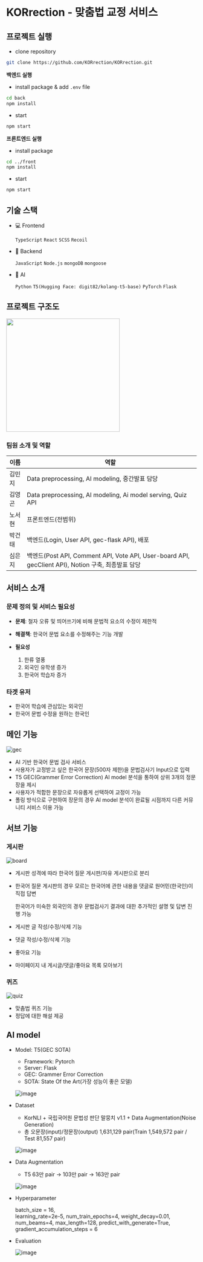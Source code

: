 # KORrection - 맞춤법 교정 서비스

## 프로젝트 실행

- clone repository

```bash
git clone https://github.com/KORrection/KORrection.git
```

**백엔드 실행**
- install package & add `.env` file

```bash
cd back
npm install
```

- start

```bash
npm start
```

**프론트엔드 실행**
- install package

```bash
cd ../front
npm install
```

- start

```bash
npm start
```

## 기술 스택

- 💻 Frontend

  `TypeScript` `React` `SCSS` `Recoil`

- 💾 Backend

  `JavaScript` `Node.js` `mongoDB` `mongoose`

- 🤖 AI

  `Python` `T5(Hugging Face: digit82/kolang-t5-base)` `PyTorch` `Flask`

## 프로젝트 구조도

<img src='https://user-images.githubusercontent.com/76952602/179302831-47991ea1-c266-42a0-a80d-2bc2b711e8ef.png' height='300px' />

### 팀원 소개 및 역할

| 이름 | 역할 |
| --- | --- |
| 김민지 | Data preprocessing, AI modeling, 중간발표 담당 |
| 김영곤 | Data preprocessing, AI modeling, Ai model serving, Quiz API |
| 노서현 | 프론트엔드(전범위) |
| 박건태 | 백엔드(Login, User API, gec-flask API), 배포 |
| 심은지 | 백엔드(Post API, Comment API, Vote API, User-board API, gecClient API), Notion 구축, 최종발표 담당 |

## 서비스 소개

### 문제 정의 및 서비스 필요성

- **문제**: 철자 오류 및 띄어쓰기에 비해 문법적 요소의 수정이 제한적
- **해결책**: 한국어 문법 요소를 수정해주는 기능 개발
- **필요성**

  1. 한류 열풍
  2. 외국인 유학생 증가
  3. 한국어 학습자 증가

### 타겟 유저

- 한국어 학습에 관심있는 외국인
- 한국어 문법 수정을 원하는 한국인

## 메인 기능

![gec](https://user-images.githubusercontent.com/76952602/179305001-8e5461f0-04a6-4640-837b-9cab39272500.gif)

- AI 기반 한국어 문법 검사 서비스
- 사용자가 교정받고 싶은 한국어 문장(500자 제한)을 문법검사기 Input으로 입력
- T5 GEC(Grammer Error Correction) AI model 분석을 통하여 상위 3개의 정문장을 제시
- 사용자가 적합한 문장으로 자유롭게 선택하여 교정이 가능
- 폴링 방식으로 구현하여 장문의 경우 AI model 분석이 완료될 시점까지 다른 커뮤니티 서비스 이용 가능

## 서브 기능

### 게시판

![board](https://user-images.githubusercontent.com/76952602/179305061-36ce706f-b686-4860-8693-cfa921f4fa7a.gif)

- 게시판 성격에 따라 한국어 질문 게시판/자유 게시판으로 분리
- 한국어 질문 게시판의 경우 모르는 한국어에 관한 내용을 댓글로 원어민(한국인)이 직접 답변

  한국어가 미숙한 외국인의 경우 문법검사기 결과에 대한 추가적인 설명 및 답변 진행 가능
    
- 게시판 글 작성/수정/삭제 기능
- 댓글 작성/수정/삭제 기능
- 좋아요 기능
- 마이페이지 내 게시글/댓글/좋아요 목록 모아보기

### 퀴즈

![quiz](https://user-images.githubusercontent.com/76952602/179304740-52552f8e-3581-4cd5-9c6b-bd99888e83dd.gif)

- 맞춤법 퀴즈 기능
- 정답에 대한 해설 제공

## AI model

- Model: T5(GEC SOTA)
  - Framework: Pytorch
  - Server: Flask
  - GEC: Grammer Error Correction
  - SOTA: State Of the Art(가장 성능이 좋은 모델)

  ![image](https://user-images.githubusercontent.com/76952602/179301884-ae2dbefa-0858-474f-aeaf-a9d63a606d62.png)

- Dataset
  - KorNLI + 국립국어원 문법성 판단 말뭉치 v1.1 + Data Augmentation(Noise Generation)
  - 총 오문장(input)/정문장(output) 1,631,129 pair(Train 1,549,572 pair /  Test 81,557 pair)
    
  ![image](https://user-images.githubusercontent.com/76952602/179302106-33aa1781-8777-44c4-845f-ff8b879be92a.png)

- Data Augmentation
  - T5 63만 pair → 103만 pair → 163만 pair
    
  ![image](https://user-images.githubusercontent.com/76952602/179302170-05d8ff72-2ee3-47b4-9855-24685a758ff7.png)

- Hyperparameter
    
  batch_size = 16,    
  learning_rate=2e-5,
  num_train_epochs=4,
  weight_decay=0.01,
  num_beams=4,
  max_length=128,
  predict_with_generate=True,
  gradient_accumulation_steps = 6
    
- Evaluation

  ![image](https://user-images.githubusercontent.com/76952602/179302375-00cd8649-29e5-46c7-b607-09bbaa2dbae4.png)
